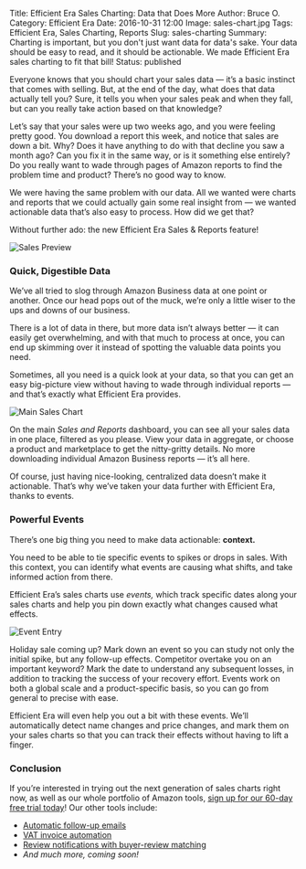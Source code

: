 Title: Efficient Era Sales Charting: Data that Does More
Author: Bruce O.
Category: Efficient Era
Date: 2016-10-31 12:00
Image: sales-chart.jpg
Tags: Efficient Era, Sales Charting, Reports
Slug: sales-charting
Summary: Charting is important, but you don't just want data for data's sake. Your data should be easy to read, and it should be actionable. We made Efficient Era sales charting to fit that bill!
Status: published

Everyone knows that you should chart your sales data — it’s a basic instinct that comes with selling. But, at the end of the day, what does that data actually tell you? Sure, it tells you when your sales peak and when they fall, but can you really take action based on that knowledge?

Let’s say that your sales were up two weeks ago, and you were feeling pretty good. You download a report this week, and notice that sales are down a bit. Why? Does it have anything to do with that decline you saw a month ago? Can you fix it in the same way, or is it something else entirely? Do you really want to wade through pages of Amazon reports to find the problem time and product? There’s no good way to know.

We were having the same problem with our data. All we wanted were charts and reports that we could actually gain some real insight from — we wanted actionable data that’s also easy to process. How did we get that?

Without further ado: the new Efficient Era Sales & Reports feature!

![Sales Preview](/images/blog/2016/10/sales-preview.png)

### Quick, Digestible Data

We’ve all tried to slog through Amazon Business data at one point or another. Once our head pops out of the muck, we’re only a little wiser to the ups and downs of our business. 

There is a lot of data in there, but more data isn’t always better — it can easily get overwhelming, and with that much to process at once, you can end up skimming over it instead of spotting the valuable data points you need.  

Sometimes, all you need is a quick look at your data, so that you can get an easy big-picture view without having to wade through individual reports — and that’s exactly what Efficient Era provides. 

![Main Sales Chart](/images/blog/2016/10/main-sales-chart.png)

On the main *Sales and Reports* dashboard, you can see all your sales data in one place, filtered as you please. View your data in aggregate, or choose a product and marketplace to get the nitty-gritty details. No more downloading individual Amazon Business reports — it’s all here.

Of course, just having nice-looking, centralized data doesn’t make it actionable. That’s why we’ve taken your data further with Efficient Era, thanks to events. 

### Powerful Events

There’s one big thing you need to make data actionable: **context.**


You need to be able to tie specific events to spikes or drops in sales. With this context, you can identify what events are causing what shifts, and take informed action from there.


Efficient Era’s sales charts use *events,* which track specific dates along your sales charts and help you pin down exactly what changes caused what effects.

![Event Entry](/images/blog/2016/10/event-entry.png)

Holiday sale coming up? Mark down an event so you can study not only the initial spike, but any follow-up effects. Competitor overtake you on an important keyword? Mark the date to understand any subsequent losses, in addition to tracking the success of your recovery effort. Events work on both a global scale and a product-specific basis, so you can go from general to precise with ease. 

Efficient Era will even help you out a bit with these events. We’ll automatically detect name changes and price changes, and mark them on your sales charts so that you can track their effects without having to lift a finger. 

### Conclusion

If you’re interested in trying out the next generation of sales charts right now, as well as our whole portfolio of Amazon tools, [sign up for our 60-day free trial today](https://mailchi.mp/500caf5d697b/efficientera)! Our other tools include:

* [Automatic follow-up emails](https://efficientera.com/pages/postorder/)
* [VAT invoice automation](https://efficientera.com/pages/accounting/)
* [Review notifications with buyer-review matching](https://efficientera.com/pages/feedback/)
* *And much more, coming soon!*
